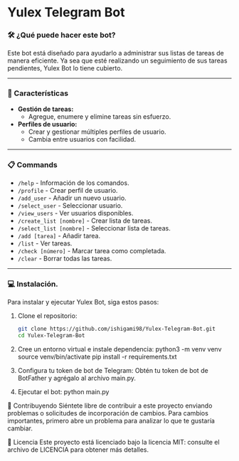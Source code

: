 # Yulex Telegram Bot

### 🛠️ ¿Qué puede hacer este bot?

Este bot está diseñado para ayudarlo a administrar sus listas de tareas de manera eficiente. Ya sea que esté realizando un seguimiento de sus tareas pendientes, Yulex Bot lo tiene cubierto.

---

### 🚀 Características

- **Gestión de tareas:** 
  - Agregue, enumere y elimine tareas sin esfuerzo.
- **Perfiles de usuario:**
  - Crear y gestionar múltiples perfiles de usuario.
  - Cambia entre usuarios con facilidad.

---

### 📋 Commands

- `/help` - Información de los comandos.
- `/profile` - Crear perfil de usuario.
- `/add_user` - Añadir un nuevo usuario.
- `/select_user` - Seleccionar usuario.
- `/view_users` - Ver usuarios disponibles.
- `/create_list [nombre]` - Crear lista de tareas.
- `/select_list [nombre]` - Seleccionar lista de tareas.
- `/add [tarea]` - Añadir tarea.
- `/list` - Ver tareas.
- `/check [número]` - Marcar tarea como completada.
- `/clear` - Borrar todas las tareas.

---

### 💻 Instalación.

Para instalar y ejecutar Yulex Bot, siga estos pasos:

1. Clone el repositorio:

   ```bash
   git clone https://github.com/ishigami98/Yulex-Telegram-Bot.git
   cd Yulex-Telegram-Bot

2. Cree un entorno virtual e instale dependencia:
   python3 -m venv venv
   source venv/bin/activate
   pip install -r requirements.txt

3. Configura tu token de bot de Telegram:
   Obtén tu token de bot de BotFather y agrégalo al archivo main.py.

4. Ejecutar el bot:
   python main.py


👥 Contribuyendo
Siéntete libre de contribuir a este proyecto enviando problemas o solicitudes de incorporación de cambios. Para cambios importantes, primero abre un problema para analizar lo que te gustaría cambiar.

📄 Licencia
Este proyecto está licenciado bajo la licencia MIT: consulte el archivo de LICENCIA para obtener más detalles.